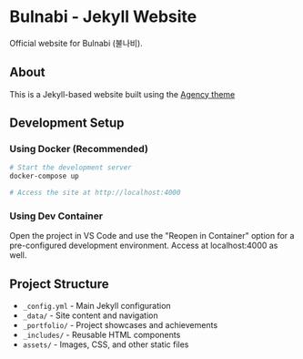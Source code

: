 # Bulnabi - Jekyll Website

Official website for Bulnabi (불나비).

## About

This is a Jekyll-based website built using the [Agency theme](https://github.com/raviriley/agency-jekyll-theme)

## Development Setup

### Using Docker (Recommended)

```bash
# Start the development server
docker-compose up

# Access the site at http://localhost:4000
```

### Using Dev Container

Open the project in VS Code and use the "Reopen in Container" option for a pre-configured development environment. Access at localhost:4000 as well.

## Project Structure

- `_config.yml` - Main Jekyll configuration
- `_data/` - Site content and navigation
- `_portfolio/` - Project showcases and achievements
- `_includes/` - Reusable HTML components
- `assets/` - Images, CSS, and other static files
